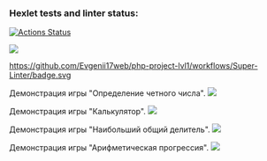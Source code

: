 ### Hexlet tests and linter status:
[![Actions Status](https://github.com/Evgenii17web/php-project-lvl1/workflows/hexlet-check/badge.svg)](https://github.com/Evgenii17web/php-project-lvl1/actions)

<a href="https://codeclimate.com/github/Evgenii17web/php-project-lvl1/maintainability"><img src="https://api.codeclimate.com/v1/badges/006f66382ad5de4a190b/maintainability" /></a>

https://github.com/Evgenii17web/php-project-lvl1/workflows/Super-Linter/badge.svg

Демонстрация игры "Определение четного числа".
<a href="https://asciinema.org/a/iyFskA79YdgYcFFDedH7XsqDz" target="_blank"><img src="https://asciinema.org/a/iyFskA79YdgYcFFDedH7XsqDz.svg" /></a>

Демонстрация игры "Калькулятор".
<a href="https://asciinema.org/a/vgQ2iLVTGWgWbdSMzzR11C8l7" target="_blank"><img src="https://asciinema.org/a/vgQ2iLVTGWgWbdSMzzR11C8l7.svg" /></a>

Демонстрация игры "Наибольший общий делитель".
<a href="https://asciinema.org/a/saMXO5e6xUTNYrpwKJnRaSZxu" target="_blank"><img src="https://asciinema.org/a/saMXO5e6xUTNYrpwKJnRaSZxu.svg" /></a>

Демонстрация игры "Арифметическая прогрессия".
<a href="https://asciinema.org/a/wEaDtPTgsCaHaR4echRUjpr4D" target="_blank"><img src="https://asciinema.org/a/wEaDtPTgsCaHaR4echRUjpr4D.svg" /></a>
